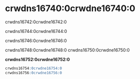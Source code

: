 <a name="table_functions-url"></a>

# crwdns16740:0crwdne16740:0

crwdns16742:0crwdne16742:0

crwdns16744:0crwdne16744:0

crwdns16746:0crwdne16746:0

crwdns16748:0crwdne16748:0 crwdns16750:0crwdne16750:0

**crwdns16752:0crwdne16752:0**

```sql
crwdns16754:0crwdne16754:0
crwdns16756:0crwdne16756:0
```
